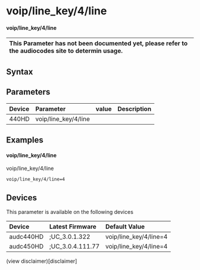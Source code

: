 ﻿---
description: voip/line_key/4/line
search: false
---

# voip/line_key/4/line

#### voip/line_key/4/line


| This Parameter has not been documented yet, please refer to the audiocodes site to determin usage.  | 
| :--- |

## Syntax

## Parameters
|Device|Parameter|value|Description|
|:---|:---|:---|:---|
| 440HD | voip/line_key/4/line |  |  |

## Examples
#### voip/line_key/4/line

voip/line_key/4/line

```
voip/line_key/4/line=4
```

## Devices
This parameter is available on the following devices

| Device | Latest Firmware | Default Value |
|:---|:---|:---|
| audc440HD | ;UC_3.0.1.322 | voip/line_key/4/line=4 
| audc450HD | ;UC_3.0.4.111.77 | voip/line_key/4/line=4 

(view disclaimer)[disclaimer]
